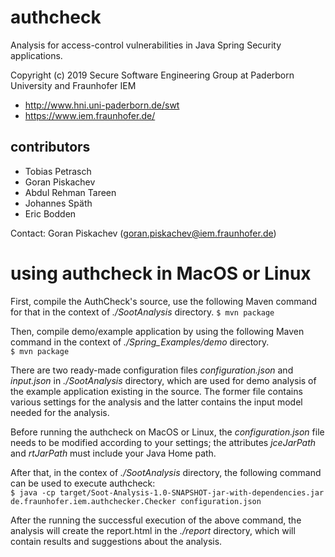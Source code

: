 # authcheck
Analysis for access-control vulnerabilities in Java Spring Security applications. 

Copyright (c) 2019 Secure Software Engineering Group at Paderborn University and Fraunhofer IEM
* http://www.hni.uni-paderborn.de/swt
* https://www.iem.fraunhofer.de/

## contributors
* Tobias Petrasch
* Goran Piskachev 
* Abdul Rehman Tareen
* Johannes Späth
* Eric Bodden

Contact: Goran Piskachev (goran.piskachev@iem.fraunhofer.de)

# using authcheck in MacOS or Linux 

First, compile the AuthCheck's source, use the following Maven command for that in the context of *./SootAnalysis* directory.
```$ mvn package```

Then, compile demo/example application by using the following Maven command in the context of *./Spring_Examples/demo* directory.  
```$ mvn package```

There are two ready-made configuration files *configuration.json* and *input.json* in *./SootAnalysis* directory, which are used for demo analysis of the example application existing in the source. The former file contains various settings for the analysis and the latter contains the input model needed for the analysis.

Before running the authcheck on MacOS or Linux, the *configuration.json* file needs to be modified according to your settings; the attributes *jceJarPath* and *rtJarPath* must include your Java Home path. 

After that, in the contex of *./SootAnalysis* directory, the following command can be used to execute authcheck:  
```$ java -cp target/Soot-Analysis-1.0-SNAPSHOT-jar-with-dependencies.jar de.fraunhofer.iem.authchecker.Checker configuration.json```

After the running the successful execution of the above command, the analysis will create the report.html in the *./report* directory, which will contain results and suggestions about the analysis.
